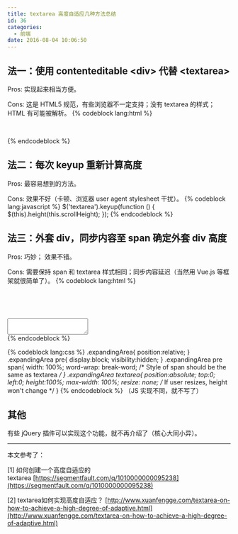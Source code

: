```yaml
---
title: textarea 高度自适应几种方法总结
id: 36
categories:
  - 前端
date: 2016-08-04 10:06:50
---
```


## 法一：使用 contenteditable &lt;div&gt; 代替 &lt;textarea&gt;

Pros: 实现起来相当方便。

Cons: 这是 HTML5 规范，有些浏览器不一定支持；没有 textarea 的样式；HTML 有可能被解析。
{% codeblock lang:html %}
<div contenteditable="true"></div>
{% endcodeblock %}

## 法二：每次 keyup 重新计算高度

Pros: 最容易想到的方法。

Cons: 效果不好（卡顿、浏览器 user agent stylesheet 干扰）。
{% codeblock lang:javascript %}
$('textarea').keyup(function () {
    $(this).height(this.scrollHeight);
});
{% endcodeblock %}

## 法三：外套 div，同步内容至 span 确定外套 div 高度

Pros: 巧妙； 效果不错。

Cons: 需要保持 span 和 textarea 样式相同；同步内容延迟（当然用 Vue.js 等框架就很简单了）。
{% codeblock lang:html %}
<div class="expandingArea">
    <pre><br><span></span><br><br></pre>
    <!-- <br> is used for adding padding -->
    <textarea></textarea>
</div>
{% endcodeblock %}

{% codeblock lang:css %}
.expandingArea{
    position:relative;
}
.expandingArea pre{
    display:block;
    visibility:hidden;
}
.expandingArea pre span{
    width: 100%;
    word-wrap: break-word;
    /* Style of span should be the same as textarea */
}
.expandingArea textarea{
    position:absolute;
    top:0;
    left:0;
    height:100%;
    max-width: 100%;
    resize: none;  /* If user resizes, height won't change */
}
{% endcodeblock %}
（JS 实现不同，就不写了）

## 其他

有些 jQuery 插件可以实现这个功能，就不再介绍了（核心大同小异）。

* * *

本文参考了：

[1] 如何创建一个高度自适应的textarea [https://segmentfault.com/q/1010000000095238](https://segmentfault.com/q/1010000000095238)

[2] textarea如何实现高度自适应？ [http://www.xuanfengge.com/textarea-on-how-to-achieve-a-high-degree-of-adaptive.html](http://www.xuanfengge.com/textarea-on-how-to-achieve-a-high-degree-of-adaptive.html)
